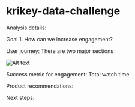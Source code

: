 # krikey-data-challenge


Analysis details:

Goal 1: How can we increase engagement?

User journey: There are two major sections

![Alt text](data/com_wt.png?raw=true "Title")

Success metric for engagement: Total watch time


Product recommendations:


Next steps:
